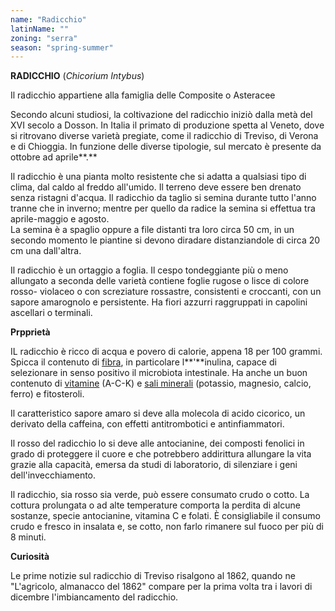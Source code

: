 ```yaml
---
name: "Radicchio"
latinName: ""
zoning: "serra"
season: "spring-summer"
---
```


**RADICCHIO** (*Chicorium Intybus*)

Il radicchio appartiene alla famiglia delle Composite o
Asteracee

Secondo alcuni studiosi, la coltivazione del radicchio iniziò dalla metà
del XVI secolo a Dosson. In Italia il primato di produzione spetta
al Veneto, dove si ritrovano diverse varietà pregiate, come
il radicchio di Treviso, di Verona e di
Chioggia. In funzione delle diverse tipologie, sul mercato è
presente da ottobre ad aprile**.**

Il radicchio è una pianta molto resistente che si adatta a qualsiasi
tipo di clima, dal caldo al freddo all'umido. Il terreno deve
essere ben drenato senza ristagni d'acqua. Il radicchio da taglio si
semina durante tutto l'anno tranne che in inverno; mentre per quello da
radice la semina si effettua tra aprile-maggio e agosto.\
La semina è a spaglio oppure a file distanti tra loro circa 50 cm, in un
secondo momento le piantine si devono diradare distanziandole di circa
20 cm una dall'altra.

Il radicchio è un ortaggio a foglia. Il cespo tondeggiante più o meno
allungato a seconda delle varietà contiene foglie rugose o lisce di
colore rosso- violaceo o con screziature rossastre, consistenti e
croccanti, con un sapore amarognolo e persistente. Ha fiori azzurri
raggruppati in capolini ascellari o terminali.

**Prpprietà**

IL radicchio è ricco di acqua e povero di calorie, appena 18 per 100
grammi. Spicca il contenuto di
[fibra](https://smartfood.ieo.it/nutrizione-e-salute/nutrienti/fibra-alimentare/),
in particolare l**'**inulina, capace di selezionare in senso positivo il
microbiota intestinale. Ha anche un buon contenuto di
[vitamine](https://smartfood.ieo.it/nutrizione-e-salute/nutrienti/vitamine/)
(A-C-K) e [sali
minerali](https://smartfood.ieo.it/nutrizione-e-salute/nutrienti/minerali/)
(potassio, magnesio, calcio, ferro) e fitosteroli.

Il caratteristico sapore amaro si deve alla molecola di acido cicorico,
un derivato della caffeina, con effetti antitrombotici e
antinfiammatori.

Il rosso del radicchio lo si deve alle antocianine, dei composti
fenolici in grado di proteggere il cuore e che potrebbero addirittura
allungare la vita grazie alla capacità, emersa da studi di laboratorio,
di silenziare i geni dell'invecchiamento.

Il radicchio, sia rosso sia verde, può essere consumato crudo o
cotto. La cottura prolungata o ad alte temperature comporta la
perdita di alcune sostanze, specie antocianine, vitamina C e folati. È
consigliabile il consumo crudo e fresco in insalata e, se cotto, non
farlo rimanere sul fuoco per più di 8 minuti.

**Curiosità**

Le prime notizie sul radicchio di Treviso risalgono al 1862, quando ne
"L'agricolo, almanacco del 1862" compare per la prima volta tra i lavori
di dicembre l'imbiancamento del radicchio.
